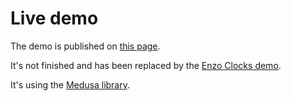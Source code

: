 # Live demo

The demo is published on [this page][demo-live-link].

It's not finished and has been replaced by the [Enzo Clocks demo][webfx-enzoclocks-repo-link].

It's using the [Medusa library][hansolo-medusa-link].

[demo-live-link]: https://medusaclock.webfx-project.org
[webfx-enzoclocks-repo-link]: https://github.com/webfx-project/webfx-demo-enzoclocks
[hansolo-medusa-link]: https://github.com/HanSolo/Medusa
